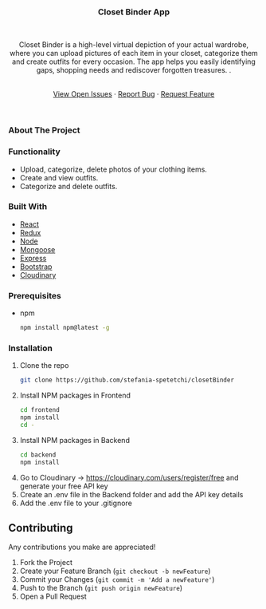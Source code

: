 <p align="center">

  <h3 align="center">Closet Binder App</h3>
  <p align="center">
  </p>
  <br />
  <p align="center">Closet Binder is a high-level virtual depiction of your actual wardrobe, where you can upload pictures of each item in your closet, categorize them and create outfits for every occasion. The app helps you easily identifying gaps, shopping needs and rediscover forgotten treasures.
.</p>
  
  <p align="center">
    <br />
    <a href="https://github.com/stefania-spetetchi/closetBinder">View Open Issues</a>
    ·
    <a href="https://github.com/stefania-spetetchi/closetBinder">Report Bug</a>
    ·
    <a href="https://github.com/stefania-spetetchi/closetBinder">Request Feature</a>
  </p>
</p>

<br />

<p align="left">
<h3 align="left"><strong>About The Project</strong></h3>
</p>

### Functionality

* Upload, categorize, delete photos of your clothing items.
* Create and view outfits.
* Categorize and delete outfits.

### Built With

* [React](https://reactjs.org/)
* [Redux](https://react-redux.js.org/)
* [Node](https://nodejs.org/en/)
* [Mongoose](https://mongoosejs.com/)
* [Express](https://expressjs.com/)
* [Bootstrap](https://getbootstrap.com)
* [Cloudinary](https://cloudinary.com/documentation)


### Prerequisites

* npm
  ```sh
  npm install npm@latest -g
  ```

### Installation

1. Clone the repo
   ```sh
   git clone https://github.com/stefania-spetetchi/closetBinder
   ```
2. Install NPM packages in Frontend
   ```sh
   cd frontend
   npm install
   cd -
   ```
3. Install NPM packages in Backend
   ```sh
   cd backend
   npm install
   ```
4. Go to Cloudinary -> https://cloudinary.com/users/register/free and generate your free API key
5. Create an .env file in the Backend folder and add the API key details
6. Add the .env file to your .gitignore

 ## Contributing

Any contributions you make are appreciated!

1. Fork the Project
2. Create your Feature Branch (`git checkout -b newFeature`)
3. Commit your Changes (`git commit -m 'Add a newFeature'`)
4. Push to the Branch (`git push origin newFeature`)
5. Open a Pull Request
  
 
